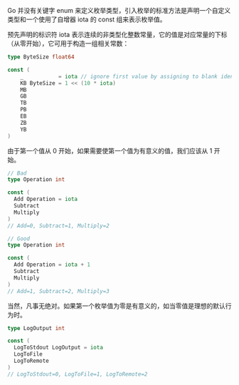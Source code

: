 Go 并没有关键字 enum 来定义枚举类型，引入枚举的标准方法是声明一个自定义类型和一个使用了自增器 iota 的 const 组来表示枚举值。

预先声明的标识符 iota 表示连续的非类型化整数常量，它的值是对应常量的下标（从零开始），它可用于构造一组相关常数：
```go
type ByteSize float64

const (
    _           = iota // ignore first value by assigning to blank identifier
    KB ByteSize = 1 << (10 * iota)
    MB
    GB
    TB
    PB
    EB
    ZB
    YB
)
```
由于第一个值从 0 开始，如果需要使第一个值为有意义的值，我们应该从 1 开始。
```go
// Bad
type Operation int

const (
  Add Operation = iota
  Subtract
  Multiply
)
// Add=0, Subtract=1, Multiply=2

// Good
type Operation int

const (
  Add Operation = iota + 1
  Subtract
  Multiply
)
// Add=1, Subtract=2, Multiply=3
```
当然，凡事无绝对。如果第一个枚举值为零是有意义的，如当零值是理想的默认行为时。
```go
type LogOutput int

const (
  LogToStdout LogOutput = iota
  LogToFile
  LogToRemote
)
// LogToStdout=0, LogToFile=1, LogToRemote=2
```
